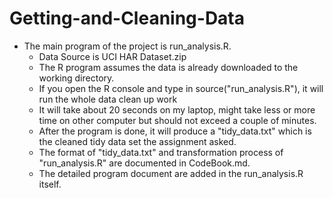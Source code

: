 # Getting-and-Cleaning-Data
* The main program of the project is run_analysis.R.
  * Data Source is UCI HAR Dataset.zip
  * The R program assumes the data is already downloaded to the working directory.
  * If you open the R console and type in source("run_analysis.R"), it will run the whole data clean up work
  * It will take about 20 seconds on my laptop, might take less or more time on other computer but should not exceed a couple of minutes.
  * After the program is done, it will produce a "tidy_data.txt" which is the cleaned tidy data set the assignment asked.
  * The format of "tidy_data.txt" and transformation process of "run_analysis.R" are documented in CodeBook.md.
  * The detailed program document are added in the run_analysis.R itself.
